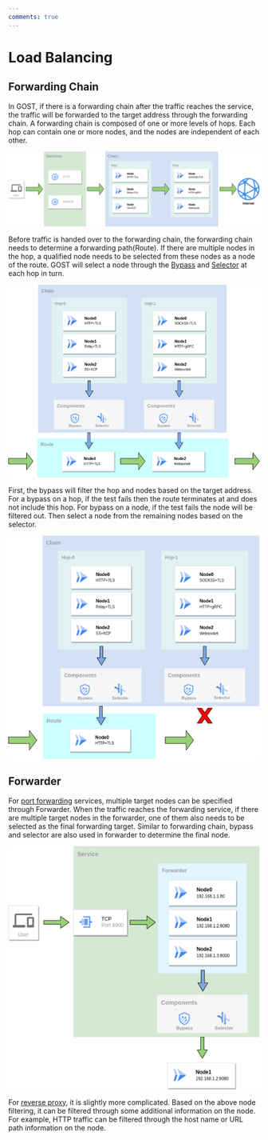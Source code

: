 ```yaml
---
comments: true
---
```


# Load Balancing

## Forwarding Chain

In GOST, if there is a forwarding chain after the traffic reaches the service, the traffic will be forwarded to the target address through the forwarding chain. A forwarding chain is composed of one or more levels of hops. Each hop can contain one or more nodes, and the nodes are independent of each other.

![Load Balancing](../images/load-balancing-1.png)

Before traffic is handed over to the forwarding chain, the forwarding chain needs to determine a forwarding path(Route). If there are multiple nodes in the hop, a qualified node needs to be selected from these nodes as a node of the route. GOST will select a node through the [Bypass](bypass.md) and [Selector](selector.md) at each hop in turn.

![Load Balancing](../images/load-balancing-2.png)

First, the bypass will filter the hop and nodes based on the target address. For a bypass on a hop, if the test fails then the route terminates at and does not include this hop. For bypass on a node, if the test fails the node will be filtered out. Then select a node from the remaining nodes based on the selector.

![Load Balancing](../images/load-balancing-3.png)

## Forwarder

For [port forwarding](../tutorials/port-forwarding.md) services, multiple target nodes can be specified through Forwarder. When the traffic reaches the forwarding service, if there are multiple target nodes in the forwarder, one of them also needs to be selected as the final forwarding target. Similar to forwarding chain, bypass and selector are also used in forwarder to determine the final node.

![Load Balancing](../images/load-balancing-4.png)

For [reverse proxy](../tutorials/reverse-proxy.md), it is slightly more complicated. Based on the above node filtering, it can be filtered through some additional information on the node. For example, HTTP traffic can be filtered through the host name or URL path information on the node.
